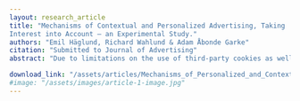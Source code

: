 ```yaml
---
layout: research_article
title: "Mechanisms of Contextual and Personalized Advertising, Taking
Interest into Account – an Experimental Study."
authors: "Emil Häglund, Richard Wahlund & Adam Åbonde Garke"
citation: "Submitted to Journal of Advertising"
abstract: "Due to limitations on the use of third-party cookies as well as privacy and ethical concerns from using personal data for online advertising, many advertisers are compelled to explore alternative strategies. Contextual advertising has emerged as a viable alternative to sustain relevance. We study the underlying mechanisms behind personalized and contextual advertising effects on consumption intentions and ad recall using an online controlled experiment, survey questions, and structural equation modelling. Our study advances existing research on contextual effects by disentangling the influence of ad-context congruence and context involvement. We showcase how consumers’ involvement in contexts serves as an indicator for consumer interest in specific topics, which can be leveraged by contextual advertisements for improved consumption intentions. In contrast to previous research which we contend does not properly account for context involvement, we find no ain effect of ad-context congruence on intention. Regarding ad recall, we show that engaging context reduces recall of adjacent ads and that ad-context congruence increases the likelihood that ads go entirely unnoticed. For advertisers, our findings underscore the importance of personal relevance for advertising effectiveness. Furthermore, they suggest that placing ads in deliberately selected contexts is beneficial, as positive content attitudes spill over to consumption intentions."

download_link: "/assets/articles/Mechanisms_of_Personalized_and_Contextual_Advertising.pdf.pdf"
#image: "/assets/images/article-1-image.jpg"
---
```

